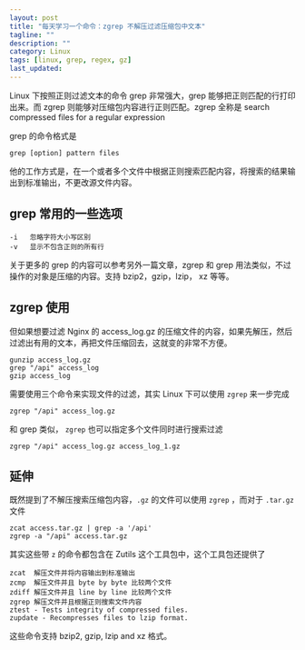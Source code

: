 ```yaml
---
layout: post
title: "每天学习一个命令：zgrep 不解压过滤压缩包中文本"
tagline: ""
description: ""
category: Linux
tags: [linux, grep, regex, gz]
last_updated:
---
```


Linux 下按照正则过滤文本的命令 grep 非常强大，grep 能够把正则匹配的行打印出来。而 zgrep 则能够对压缩包内容进行正则匹配。zgrep 全称是 search compressed files for a regular expression

grep 的命令格式是

    grep [option] pattern files

他的工作方式是，在一个或者多个文件中根据正则搜索匹配内容，将搜索的结果输出到标准输出，不更改源文件内容。

## grep 常用的一些选项

    -i   忽略字符大小写区别
    -v   显示不包含正则的所有行

关于更多的 grep 的内容可以参考另外一篇文章，zgrep 和 grep 用法类似，不过操作的对象是压缩的内容。支持 bzip2，gzip，lzip， xz 等等。

## zgrep 使用
但如果想要过滤 Nginx 的 access_log.gz 的压缩文件的内容，如果先解压，然后过滤出有用的文本，再把文件压缩回去，这就变的非常不方便。

    gunzip access_log.gz
    grep "/api" access_log
    gzip access_log

需要使用三个命令来实现文件的过滤，其实 Linux 下可以使用 `zgrep` 来一步完成

    zgrep "/api" access_log.gz

和 grep 类似， `zgrep` 也可以指定多个文件同时进行搜索过滤

    zgrep "/api" access_log.gz access_log_1.gz

## 延伸

既然提到了不解压搜索压缩包内容，`.gz` 的文件可以使用 `zgrep` ，而对于 `.tar.gz` 文件

    zcat access.tar.gz | grep -a '/api'
    zgrep -a "/api" access.tar.gz

其实这些带 `z` 的命令都包含在 Zutils 这个工具包中，这个工具包还提供了

    zcat  解压文件并将内容输出到标准输出
    zcmp  解压文件并且 byte by byte 比较两个文件
    zdiff 解压文件并且 line by line 比较两个文件
    zgrep 解压文件并且根据正则搜索文件内容
    ztest - Tests integrity of compressed files.
    zupdate - Recompresses files to lzip format.

这些命令支持 bzip2, gzip, lzip and xz 格式。


